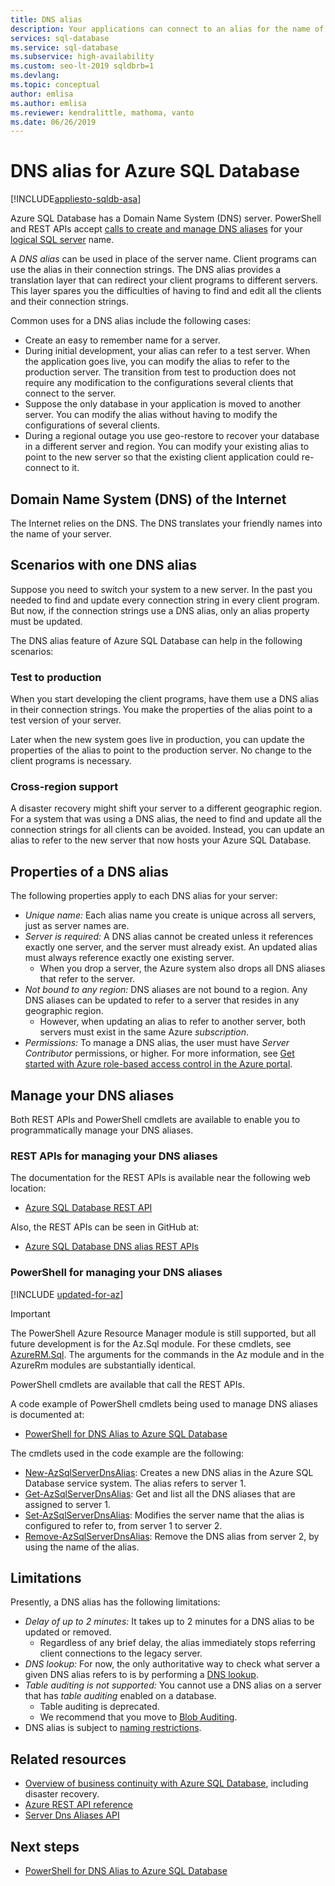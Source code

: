 ```yaml
---
title: DNS alias
description: Your applications can connect to an alias for the name of the server for Azure SQL Database. Meanwhile, you can change the SQL Database the alias points to anytime, to facilitate testing and so on.
services: sql-database
ms.service: sql-database
ms.subservice: high-availability
ms.custom: seo-lt-2019 sqldbrb=1
ms.devlang:
ms.topic: conceptual
author: emlisa
ms.author: emlisa
ms.reviewer: kendralittle, mathoma, vanto
ms.date: 06/26/2019
---
```

# DNS alias for Azure SQL Database
[!INCLUDE[appliesto-sqldb-asa](../includes/appliesto-sqldb-asa.md)]

Azure SQL Database has a Domain Name System (DNS) server. PowerShell and REST APIs accept [calls to create and manage DNS aliases](#anchor-powershell-code-62x) for your [logical SQL server](logical-servers.md) name.

A *DNS alias* can be used in place of the server name. Client programs can use the alias in their connection strings. The DNS alias provides a translation layer that can redirect your client programs to different servers. This layer spares you the difficulties of having to find and edit all the clients and their connection strings.

Common uses for a DNS alias include the following cases:

- Create an easy to remember name for a server.
- During initial development, your alias can refer to a test server. When the application goes live, you can modify the alias to refer to the production server. The transition from test to production does not require any modification to the configurations several clients that connect to the server.
- Suppose the only database in your application is moved to another server. You can modify the alias without having to modify the configurations of several clients.
- During a regional outage you use geo-restore to recover your database in a different server and region. You can modify your existing alias to point to the new server so that the existing client application could re-connect to it.

## Domain Name System (DNS) of the Internet

The Internet relies on the DNS. The DNS translates your friendly names into the name of your server.

## Scenarios with one DNS alias

Suppose you need to switch your system to a new server. In the past you needed to find and update every connection string in every client program. But now, if the connection strings use a DNS alias, only an alias property must be updated.

The DNS alias feature of Azure SQL Database can help in the following scenarios:

### Test to production

When you start developing the client programs, have them use a DNS alias in their connection strings. You make the properties of the alias point to a test version of your server.

Later when the new system goes live in production, you can update the properties of the alias to point to the production server. No change to the client programs is necessary.

### Cross-region support

A disaster recovery might shift your server to a different geographic region. For a system that was using a DNS alias, the need to find and update all the connection strings for all clients can be avoided. Instead, you can update an alias to refer to the new server that now hosts your Azure SQL Database.

## Properties of a DNS alias

The following properties apply to each DNS alias for your server:

- *Unique name:* Each alias name you create is unique across all servers, just as server names are.
- *Server is required:* A DNS alias cannot be created unless it references exactly one server, and the server must already exist. An updated alias must always reference exactly one existing server.
  - When you drop a server, the Azure system also drops all DNS aliases that refer to the server.
- *Not bound to any region:* DNS aliases are not bound to a region. Any DNS aliases can be updated to refer to a server that resides in any geographic region.
  - However, when updating an alias to refer to another server, both servers must exist in the same Azure *subscription*.
- *Permissions:* To manage a DNS alias, the user must have *Server Contributor* permissions, or higher. For more information, see [Get started with Azure role-based access control in the Azure portal](../../role-based-access-control/overview.md).

## Manage your DNS aliases

Both REST APIs and PowerShell cmdlets are available to enable you to programmatically manage your DNS aliases.

### REST APIs for managing your DNS aliases

The documentation for the REST APIs is available near the following web location:

- [Azure SQL Database REST API](/rest/api/sql/)

Also, the REST APIs can be seen in GitHub at:

- [Azure SQL Database DNS alias REST APIs](https://github.com/Azure/azure-rest-api-specs/blob/master/specification/sql/resource-manager/Microsoft.Sql/preview/2017-03-01-preview/serverDnsAliases.json)

<a name="anchor-powershell-code-62x"></a>

### PowerShell for managing your DNS aliases

[!INCLUDE [updated-for-az](../../../includes/updated-for-az.md)]
> [!IMPORTANT]
> The PowerShell Azure Resource Manager module is still supported, but all future development is for the Az.Sql module. For these cmdlets, see [AzureRM.Sql](/powershell/module/AzureRM.Sql/). The arguments for the commands in the Az module and in the AzureRm modules are substantially identical.

PowerShell cmdlets are available that call the REST APIs.

A code example of PowerShell cmdlets being used to manage DNS aliases is documented at:

- [PowerShell for DNS Alias to Azure SQL Database](dns-alias-powershell-create.md)

The cmdlets used in the code example are the following:

- [New-AzSqlServerDnsAlias](/powershell/module/az.Sql/New-azSqlServerDnsAlias): Creates a new DNS alias in the Azure SQL Database service system. The alias refers to server 1.
- [Get-AzSqlServerDnsAlias](/powershell/module/az.Sql/Get-azSqlServerDnsAlias): Get and list all the DNS aliases that are assigned to server 1.
- [Set-AzSqlServerDnsAlias](/powershell/module/az.Sql/Set-azSqlServerDnsAlias): Modifies the server name that the alias is configured to refer to, from server 1 to server 2.
- [Remove-AzSqlServerDnsAlias](/powershell/module/az.Sql/Remove-azSqlServerDnsAlias): Remove the DNS alias from server 2, by using the name of the alias.

## Limitations

Presently, a DNS alias has the following limitations:

- *Delay of up to 2 minutes:* It takes up to 2 minutes for a DNS alias to be updated or removed.
  - Regardless of any brief delay, the alias immediately stops referring client connections to the legacy server.
- *DNS lookup:* For now, the only authoritative way to check what server a given DNS alias refers to is by performing a [DNS lookup](/windows-server/administration/windows-commands/nslookup).
- _Table auditing is not supported:_ You cannot use a DNS alias on a server that has *table auditing* enabled on a database.
  - Table auditing is deprecated.
  - We recommend that you move to [Blob Auditing](/azure/azure-sql/database/auditing-overview).
- DNS alias is subject to [naming restrictions](/azure/azure-resource-manager/management/resource-name-rules).

## Related resources

- [Overview of business continuity with Azure SQL Database](business-continuity-high-availability-disaster-recover-hadr-overview.md), including disaster recovery.
- [Azure REST API reference](/rest/api/azure/)
- [Server Dns Aliases API](/rest/api/sql/2020-11-01-preview/serverdnsaliases)

## Next steps

- [PowerShell for DNS Alias to Azure SQL Database](dns-alias-powershell-create.md)
